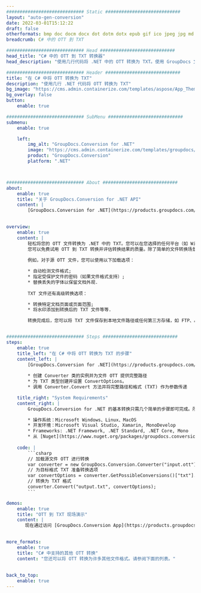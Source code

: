 ```yaml
---
############################# Static ############################
layout: "auto-gen-conversion"
date: 2022-03-01T15:12:22
draft: false
otherformats: bmp doc docm docx dot dotm dotx epub gif ico jpeg jpg md odt ott pdf png psd rtf tex tif tiff txt xps
breadcrumb: C# 中的 OTT 到 TXT

############################# Head ############################
head_title: "C# 中的 OTT 到 TXT 转换器"
head_description: "使用几行代码将 .NET 中的 OTT 转换为 TXT。使用 GroupDocs 文档转换 API 转换 160 多种文件格式。"

############################# Header ############################
title: "在 C# 中将 OTT 转换为 TXT"
description: "使用几行 .NET 代码将 OTT 转换为 TXT"
bg_image: "https://cms.admin.containerize.com/templates/aspose/App_Themes/V3/images/bg/header1.png"
bg_overlay: false
button:
    enable: true

############################# SubMenu ############################
submenu:
    enable: true

    left:
        img_alt: "GroupDocs.Conversion for .NET"
        image: "https://cms.admin.containerize.com/templates/groupdocs/images/product-logos/90x90-noborder/groupdocs-conversion-net.png"
        product: "GroupDocs.Conversion"
        platform: ".NET"



############################# About ############################
about:
    enable: true
    title: "关于 GroupDocs.Conversion for .NET API"
    content: |
        [GroupDocs.Conversion for .NET](https://products.groupdocs.com/conversion/net/)可用于转换Microsoft Word、Excel、PowerPoint、PDF、Visio等格式。 GroupDocs.Conversion 是一个独立的 API，适用于需要高性能的后端和内部系统。它不依赖于任何软件，例如 Microsoft 或 Open Office。
    

overview:
    enable: true
    content: |
        轻松将您的 OTT 文件转换为 .NET 中的 TXT。您可以在您选择的任何平台（如 Windows、Linux、macOS）中仅使用几行 C# 代码行。
        您可以免费试用 OTT 到 TXT 转换并评估转换结果的质量。除了简单的文件转换场景，您还可以尝试更高级的选项来加载源 OTT 文件和保存输出 TXT 结果。 
        
        例如，对于源 OTT 文件，您可以使用以下加载选项：

        * 自动检测文件格式;
        * 指定受保护文件的密码（如果文件格式支持）;
        * 替换丢失的字体以保留文档外观.
        
        TXT 文件还有高级转换选项：

        * 转换特定文档页面或页面范围;
        * 将水印添加到转换后的 TXT 文件等等.

        转换完成后，您可以将 TXT 文件保存到本地文件路径或任何第三方存储，如 FTP、Amazon S3、Google Drive、Dropbox 等。请注意 - 将 OTT 转换为 TXT 无需安装任何额外的软件 - 如 MS Office、Open Office、Adobe Acrobat Reader 等。


############################# Steps ############################
steps:
    enable: true
    title_left: "在 C# 中将 OTT 转换为 TXT 的步骤"
    content_left: |
        [GroupDocs.Conversion for .NET](https://products.groupdocs.com/conversion/net/) 让开发人员只需几行代码即可轻松地将 OTT 文件转换为 TXT。
        
        * 创建 Converter 类的实例并为文件 OTT 提供完整路径
        * 为 TXT 类型创建并设置 ConvertOptions。
        * 调用 Converter.Convert 方法并将完整路径和格式 (TXT) 作为参数传递

    title_right: "System Requirements"
    content_right: |
        GroupDocs.Conversion for .NET 的基本转换只需几个简单的步骤即可完成。所有主要平台和操作系统都支持我们的 API。在执行以下代码之前，请确保您的系统上安装了以下先决条件。

        * 操作系统：Microsoft Windows、Linux、MacOS
        * 开发环境：Microsoft Visual Studio, Xamarin, MonoDevelop
        * Frameworks: .NET Framework, .NET Standard, .NET Core, Mono
        * 从 [Nuget](https://www.nuget.org/packages/groupdocs.conversion) 获取最新的 GroupDocs.Conversion for .NET
         
    code: |
        ```csharp    
        // 加载源文件 OTT 进行转换
        var converter = new GroupDocs.Conversion.Converter("input.ott");
        // 为目标格式 TXT 准备转换选项
        var convertOptions = converter.GetPossibleConversions()["txt"].ConvertOptions;
        // 转换为 TXT 格式
        converter.Convert("output.txt", convertOptions);
        ```

demos:
    enable: true
    title: "OTT 到 TXT 现场演示"
    content: |
       现在通过访问 [GroupDocs.Conversion App](https://products.groupdocs.app/conversion/family) 网站将 OTT 转换为 TXT。在线演示具有以下优点
          

more_formats:
    enable: true
    title: "C# 中支持的其他 OTT 转换"
    content: "您还可以将 OTT 转换为许多其他文件格式。请参阅下面的列表。"
       
       
back_to_top:
    enable: true
---
```

